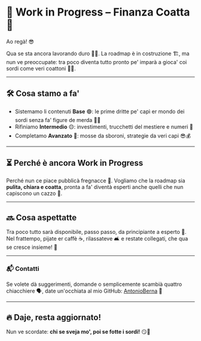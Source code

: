 # 🚧 Work in Progress – Finanza Coatta 🚧

Ao regà! 😎

Qua se sta ancora lavorando duro 💪💸. La roadmap è in costruzione 🏗️, ma nun ve preoccupate: tra poco diventa tutto pronto pe' imparà a gioca' coi sordi come veri coattoni 🏦🔥.

---

## 🛠️ Cosa stamo a fa'

- Sistemamo li contenuti **Base** 🟢: le prime dritte pe' capì er mondo dei sordi senza fa' figure de merda 🍫🙈
- Rifiniamo **Intermedio** 🟡: investimenti, trucchetti del mestiere e numeri 🔢
- Completamo **Avanzato** 🔴: mosse da sboroni, strategie da veri capi 😎💰

---

## ⏳ Perché è ancora Work in Progress

Perché nun ce piace pubblicà fregnacce 🤡. Vogliamo che la roadmap sia **pulita, chiara e coatta**, pronta a fa' diventà esperti anche quelli che nun capiscono un cazzo 🤯.

---

## 🔜 Cosa aspettatte

Tra poco tutto sarà disponibile, passo passo, da principiante a esperto 💪.
Nel frattempo, pijate er caffè ☕, rilassateve 🛋️ e restate collegati, che qua se cresce insieme! 🚀

---

### 📬 Contatti

Se volete dà suggerimenti, domande o semplicemente scambià quattro chiacchiere 🗣️, date un'occhiata al mio GitHub: [AntonioBerna](https://github.com/AntonioBerna) 🔗

---

## 🔥 Daje, resta aggiornato!

Nun ve scordate: **chi se sveja mo', poi se fotte i sordi!** 😏💸
